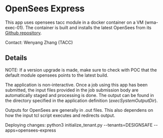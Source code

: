 # OpenSees Express

This app uses opensees tacc module in a docker container on a VM (wma-exec-01). The container is built and installs the latest OpenSees from its [Github repository](https://github.com/OpenSees/OpenSees.git).

Contact: Wenyang Zhang (TACC)

## Details

NOTE: If a version upgrade is made, make sure to check with POC that the default module opensees points to the latest build.

The application is non-interactive. Once a job using this app has been submitted, the input files
provided in the job submission body are automatically staged and processing is done.
The output can be found in the directory specified in the application definition (*execSystemOutputDir*).

Outputs for OpenSees are generally in .out files. This also dependens on how the input tcl script executes and
redirects output.

Deploying changes: python3 initialize_tenant.py --tenants=DESIGNSAFE --apps=opensees-express
